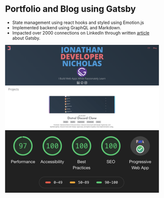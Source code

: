 # Portfolio and Blog using Gatsby

- State management using react hooks and styled using Emotion.js
- Implemented backend using GraphQL and Markdown.
- Impacted over 2000 connections on LinkedIn through written [article](https://www.linkedin.com/posts/joni_the-gatsby-project-structure-activity-6667343046142783488-mKfn) about Gatsby.

![jojonichowtf](https://github.com/jojonicho/portfolio/blob/master/static/projects/2020-05-11/index.png)
![lighouse](https://github.com/jojonicho/portfolio/blob/master/static/projects/2020-05-11/lighthouse.png)
